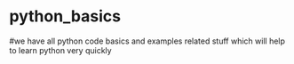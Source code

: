 # python_basics
#we have all python code basics and examples 
related stuff
which will help to learn python very quickly
